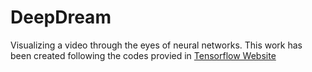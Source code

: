 # DeepDream
Visualizing a video through the eyes of neural networks.
This work has been created following the codes provied in [Tensorflow Website](https://www.tensorflow.org/tutorials/generative/deepdream)
